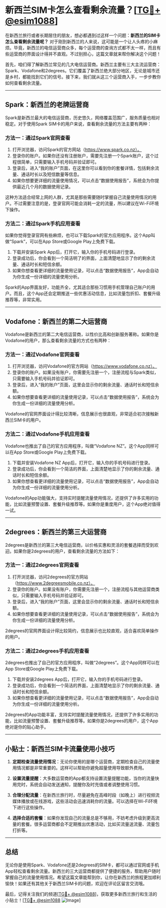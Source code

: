 # 新西兰SIM卡怎么查看剩余流量？[[TG💪+ @esim1088](https://t.me/s/esim1088)]

在新西兰旅行或者长期居住的朋友，想必都遇到过这样一个问题：**新西兰的SIM卡怎么查看剩余流量呢？** 对于刚到新西兰的人来说，这可能是一个让人头疼的小麻烦。毕竟，新西兰的电信运营商众多，每个运营商的查询方式都不太一样，而且有些运营商的界面设计得并不直观。不过别担心，这篇文章就来帮你解决这个问题！

首先，咱们得了解新西兰常见的几大电信运营商。新西兰主要有三大主流运营商：Spark、Vodafone和2degrees。它们覆盖了新西兰绝大部分地区，无论是城市还是乡村，都能找到它们的信号。接下来，我们就从这三个运营商入手，一步步教你如何查看剩余流量。

---

## Spark：新西兰的老牌运营商

Spark是新西兰最大的电信运营商，历史悠久，网络覆盖范围广，服务质量也相对稳定。对于使用Spark SIM卡的用户来说，查看剩余流量的方法主要有两种：

### 方法一：通过Spark官网查看

1. 打开浏览器，访问Spark的官方网站（https://www.spark.co.nz）。
2. 登录你的账户。如果你还没有注册账户，需要先注册一个Spark账户，这个过程很简单，只需要输入手机号码并验证即可。
3. 登录后，进入“我的账户”页面，在这里你可以看到你的套餐详情，包括剩余流量、通话时长以及短信数量等信息。
4. 如果你想要更详细的流量使用情况，可以点击“数据使用报告”，系统会为你提供最近几个月的数据使用记录。

这种方法适合经常上网的人群，尤其是那些需要随时掌握自己流量使用情况的用户。不过需要注意的是，登录官网可能会消耗一定的流量，所以建议在Wi-Fi环境下操作。

### 方法二：通过Spark手机应用查看

如果你觉得登录官网有些麻烦，也可以下载Spark的官方应用程序。这个App叫做“Spark”，可以在App Store或Google Play上免费下载。

1. 下载并安装Spark App后，打开它，输入你的手机号码进行登录。
2. 登录成功后，你会看到一个简洁明了的界面，上面清楚地显示了你的剩余流量、通话时长和短信余额。
3. 如果你想查看更详细的流量使用记录，可以点击“数据使用报告”，App会自动为你生成一份详细的流量使用分析。

Spark的App界面友好，功能齐全，尤其适合那些习惯用手机管理自己账户的用户。而且，这个App还会定期推送一些优惠活动信息，比如流量包折扣、套餐升级推荐等，非常实用。

---

## Vodafone：新西兰的第二大运营商

Vodafone是新西兰的第二大电信运营商，以性价比高和创新服务著称。如果你是Vodafone的用户，那么查看剩余流量的方式也有两种：

### 方法一：通过Vodafone官网查看

1. 打开浏览器，访问Vodafone的官方网站（https://www.vodafone.co.nz）。
2. 登录你的账户。如果没有账户，你需要先注册一个，注册流程与Spark类似，只需要输入手机号码并验证即可。
3. 登录后，进入“我的账户”页面，这里会显示你的剩余流量、通话时长和短信余额。
4. 如果你想要查看更详细的流量使用记录，可以点击“数据使用报告”，系统会为你生成一份详细的流量使用分析。

Vodafone的官网界面设计得比较清晰，信息展示也很直观，非常适合初次接触新西兰SIM卡的用户。

### 方法二：通过Vodafone手机应用查看

Vodafone也推出了自己的官方应用程序，叫做“Vodafone NZ”。这个App同样可以在App Store或Google Play上免费下载。

1. 下载并安装Vodafone NZ App后，打开它，输入你的手机号码进行登录。
2. 登录成功后，你会看到一个简洁的界面，上面清楚地显示了你的剩余流量、通话时长和短信余额。
3. 如果你想查看更详细的流量使用记录，可以点击“数据使用报告”，App会自动为你生成一份详细的流量使用分析。

Vodafone的App功能强大，支持实时提醒流量使用情况，还提供了许多实用的功能，比如流量预警设置、套餐升级推荐等。如果你是重度用户，这个App绝对值得一试。

---

## 2degrees：新西兰的第三大运营商

2degrees是新西兰的第三大电信运营商，以价格实惠和灵活的套餐选择而受到欢迎。如果你是2degrees的用户，查看剩余流量的方法如下：

### 方法一：通过2degrees官网查看

1. 打开浏览器，访问2degrees的官方网站（https://www.2degreesmobile.co.nz）。
2. 登录你的账户。如果没有账户，你需要先注册一个，注册流程与其他运营商类似，只需要输入手机号码并验证即可。
3. 登录后，进入“我的账户”页面，这里会显示你的剩余流量、通话时长和短信余额。
4. 如果你想要查看更详细的流量使用记录，可以点击“数据使用报告”，系统会为你生成一份详细的流量使用分析。

2degrees的官网界面设计得比较简约，信息展示也比较直观，适合喜欢简单操作的用户。

### 方法二：通过2degrees手机应用查看

2degrees也推出了自己的官方应用程序，叫做“2degrees”。这个App同样可以在App Store或Google Play上免费下载。

1. 下载并安装2degrees App后，打开它，输入你的手机号码进行登录。
2. 登录成功后，你会看到一个简洁的界面，上面清楚地显示了你的剩余流量、通话时长和短信余额。
3. 如果你想查看更详细的流量使用记录，可以点击“数据使用报告”，App会自动为你生成一份详细的流量使用分析。

2degrees的App功能丰富，支持实时提醒流量使用情况，还提供了许多实用的功能，比如流量预警设置、套餐升级推荐等。如果你是2degrees的用户，这个App绝对是你的贴心助手。

---

## 小贴士：新西兰SIM卡流量使用小技巧

1. **定期检查流量使用情况**：无论你使用的是哪个运营商，定期检查自己的流量使用情况都是非常重要的。这样可以帮助你避免超量使用导致额外费用。
   
2. **设置流量提醒**：大多数运营商的App都支持设置流量提醒功能，当你的流量快用完时，系统会自动发送通知，提醒你及时充值或者调整使用习惯。

3. **合理分配流量**：在新西兰旅行时，尽量避免在高峰时段（如晚上）进行视频流媒体播放或在线游戏，这些活动会迅速消耗你的流量。可以选择在Wi-Fi环境下进行这些操作。

4. **选择合适的套餐**：如果你发现自己的流量总是不够用，不妨考虑升级到更高流量的套餐。很多运营商都会不定期推出优惠活动，比如买流量送流量、流量包打折等。

---

## 总结

无论你是使用Spark、Vodafone还是2degrees的SIM卡，都可以通过官网或手机App轻松查看剩余流量。新西兰的三大运营商都提供了便捷的服务，帮助用户随时掌握自己的流量使用情况。希望这篇文章能帮到你，让你在新西兰的旅程更加顺利愉快！如果还有其他关于新西兰SIM卡的问题，欢迎在评论区留言交流哦。

最后，记得关注我们的频道[[TG💪+ @esim1088](https://t.me/s/esim1088)]，获取更多新西兰旅行和生活的小贴士！[[TG💪+ @esim1088](https://t.me/s/esim1088) ![Image](https://i.postimg.cc/4NQfJmqS/Snipaste-2025-05-13-00-14-12.png)]